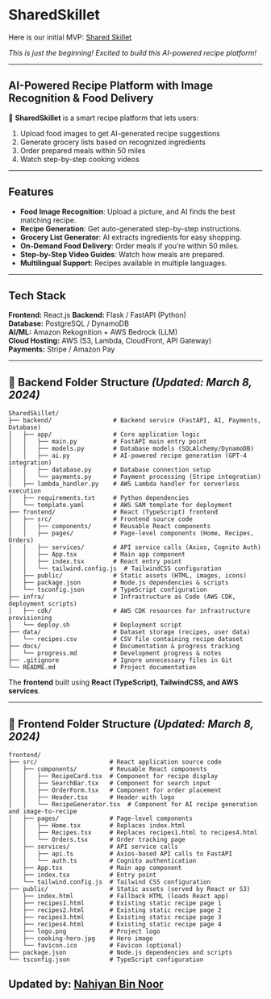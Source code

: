 # SharedSkillet
Here is our initial MVP:  [Shared Skillet](https://SharedSkillet.com) 


*This is just the beginning! Excited to build this AI-powered recipe platform!* 

---

## AI-Powered Recipe Platform with Image Recognition & Food Delivery  

🚀 **SharedSkillet** is a smart recipe platform that lets users:  
1. Upload food images to get AI-generated recipe suggestions  
2. Generate grocery lists based on recognized ingredients  
3. Order prepared meals within 50 miles  
4. Watch step-by-step cooking videos  

---

##  Features
-  **Food Image Recognition**: Upload a picture, and AI finds the best matching recipe.
-  **Recipe Generation**: Get auto-generated step-by-step instructions.
-  **Grocery List Generator**: AI extracts ingredients for easy shopping.
-  **On-Demand Food Delivery**: Order meals if you’re within 50 miles.
-  **Step-by-Step Video Guides**: Watch how meals are prepared.
-  **Multilingual Support**: Recipes available in multiple languages.

---

## Tech Stack
**Frontend:** React.js 
**Backend:** Flask / FastAPI (Python)  
**Database:** PostgreSQL / DynamoDB  
**AI/ML:** Amazon Rekognition + AWS Bedrock (LLM)  
**Cloud Hosting:** AWS (S3, Lambda, CloudFront, API Gateway)  
**Payments:** Stripe / Amazon Pay  

---
## 📂 Backend Folder Structure _(Updated: March 8, 2024)_

```plaintext
SharedSkillet/
├── backend/                 # Backend service (FastAPI, AI, Payments, Database)
│   ├── app/                 # Core application logic
│   │   ├── main.py          # FastAPI main entry point
│   │   ├── models.py        # Database models (SQLAlchemy/DynamoDB)
│   │   ├── ai.py            # AI-powered recipe generation (GPT-4 integration)
│   │   ├── database.py      # Database connection setup
│   │   └── payments.py      # Payment processing (Stripe integration)
│   ├── lambda_handler.py    # AWS Lambda handler for serverless execution
│   ├── requirements.txt     # Python dependencies
│   └── template.yaml        # AWS SAM template for deployment
├── frontend/                # React (TypeScript) frontend
│   ├── src/                 # Frontend source code
│   │   ├── components/      # Reusable React components
│   │   ├── pages/           # Page-level components (Home, Recipes, Orders)
│   │   ├── services/        # API service calls (Axios, Cognito Auth)
│   │   ├── App.tsx          # Main app component
│   │   ├── index.tsx        # React entry point
│   │   └── tailwind.config.js  # TailwindCSS configuration
│   ├── public/              # Static assets (HTML, images, icons)
│   ├── package.json         # Node.js dependencies & scripts
│   └── tsconfig.json        # TypeScript configuration
├── infra/                   # Infrastructure as Code (AWS CDK, deployment scripts)
│   ├── cdk/                 # AWS CDK resources for infrastructure provisioning
│   └── deploy.sh            # Deployment script
├── data/                    # Dataset storage (recipes, user data)
│   └── recipes.csv          # CSV file containing recipe dataset
├── docs/                    # Documentation & progress tracking
│   └── progress.md          # Development progress & notes
├── .gitignore               # Ignore unnecessary files in Git
└── README.md                # Project documentation

```


The **frontend** built using **React (TypeScript), TailwindCSS, and AWS services**.

---

## 📂 Frontend Folder Structure _(Updated: March 8, 2024)_

```plaintext
frontend/
├── src/                    # React application source code
│   ├── components/         # Reusable React components
│   │   ├── RecipeCard.tsx  # Component for recipe display
│   │   ├── SearchBar.tsx   # Component for search input
│   │   ├── OrderForm.tsx   # Component for order placement
│   │   ├── Header.tsx      # Header with logo
│   │   └── RecipeGenerator.tsx  # Component for AI recipe generation and image-to-recipe
│   ├── pages/              # Page-level components
│   │   ├── Home.tsx        # Replaces index.html
│   │   ├── Recipes.tsx     # Replaces recipes1.html to recipes4.html
│   │   └── Orders.tsx      # Order tracking page
│   ├── services/           # API service calls
│   │   ├── api.ts          # Axios-based API calls to FastAPI
│   │   └── auth.ts         # Cognito authentication
│   ├── App.tsx             # Main app component
│   ├── index.tsx           # Entry point
│   └── tailwind.config.js  # Tailwind CSS configuration
├── public/                 # Static assets (served by React or S3)
│   ├── index.html          # Fallback HTML (loads React app)
│   ├── recipes1.html       # Existing static recipe page 1
│   ├── recipes2.html       # Existing static recipe page 2
│   ├── recipes3.html       # Existing static recipe page 3
│   ├── recipes4.html       # Existing static recipe page 4
│   ├── logo.png            # Project logo
│   ├── cooking-hero.jpg    # Hero image
│   └── favicon.ico         # Favicon (optional)
├── package.json            # Node.js dependencies and scripts
└── tsconfig.json           # TypeScript configuration

```


Updated by: [Nahiyan Bin Noor](https://github.com/Nahiyan140212)
- 